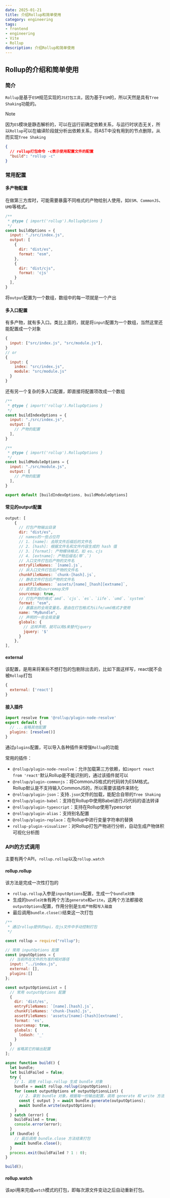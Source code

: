 ```yaml
---
date: 2025-01-21
title: 介绍Rollup和简单使用
category: engineering
tags:
- frontend
- engineering
- Vite
- Rollup
description: 介绍Rollup和简单使用
---
```


## Rollup的介绍和简单使用

### 简介

`Rollup`是基于`ESM`规范实现的`JS打包工具`，因为基于`ESM`的，所以天然是具有`Tree Shaking`功能的。

> [!NOTE]
> 因为`ES`模块是静态解析的，可以在运行前确定依赖关系，与运行时状态无关，所以`Rollup`可以在编译阶段就分析出依赖关系，将AST中没有用到的节点删除，从而实现`Tree Shaking`

```json
{
  // rollup打包命令 -c表示使用配置文件的配置
  "build": "rollup -c"
}
```

### 常用配置

#### 多产物配置

在做第三方库时，可能需要暴露不同格式的产物给别人使用，如`ESM`、`CommonJS`、`UMD`等格式。

```js
/**
 * @type { import('rollup').RollupOptions }
 */
const buildOptions = {
  input: "./src/index.js",
  output: [
    {
      dir: "dist/es",
      format: "esm",
    },
    {
      dir: "dist/cjs",
      format: 'cjs'
    }
  ],
}
```

将`output`配置为一个数组，数组中的每一项就是一个产出

#### 多入口配置

有多产物，就有多入口。类比上面的，就是将`input`配置为一个数组，当然这里还能配置成一个对象

```js
{
  input: ["src/index.js", "src/module.js"],
}
// or
{
  input: {
    index: "src/index.js",
    module: "src/module.js"
  }
}
```

还有另一个复杂的多入口配置，即直接将配置项改成一个数组

```js
/**
 * @type { import('rollup').RollupOptions }
 */
const buildIndexOptions = {
  input: "./src/index.js",
  output: [
    // 产物的配置
  ],
}

/**
 * @type { import('rollup').RollupOptions }
 */
const buildModuleOptions = {
  input: "./src/module.js",
  output: [
    // 产物的配置
  ],
}

export default [buildIndexOptions, buildModuleOptions]
```

#### 常见的output配置

```js
output: [
    {
      // 打包产物输出目录
      dir: "dist/es",
      // names的一些占位符
      // 1. [name]: 去除文件后缀后的文件名
      // 2. [hash]: 根据文件名和文件内容生成的 hash 值
      // 3. [format]: 产物模块格式，如 es、cjs
      // 4. [extname]: 产物后缀名(带`.`)
      // 入口文件打包后产物的文件名
      entryFileNames: `[name].js`,
      // 非入口文件打包后产物的文件名
      chunkFileNames: `chunk-[hash].js`,
      // 静态文件打包后产物的文件名
      assetFileNames: `assets/[name]_[hash][extname]`,
      // 是否生成sourcemap文件
      sourcemap: true,
      // 打包产物的格式`amd`、`cjs`、`es`、`iife`、`umd`、`system`
      format: "esm",
      // 暴露出的全局变量名，是由在打包格式为iife/umd格式才使用
      name: "MyBundle",
      // 声明的一些全局变量
      globals: {
        // 这样声明，就可以用$来替代jquery
        jquery: '$'
      }
    },
],
```

#### external

该配置，是用来将某些不想打包的包剔除出去的，比如下面这样写，react就不会被`Rollup`打包

```js
{
  external: ['react']
}
```

#### 接入插件

```js
import resolve from '@rollup/plugin-node-resolve'
export default {
  // ...省略其他配置
  plugins: [resolve()]
}
```

通过`plugins`配置，可以导入各种插件来增强`Rollup`的功能

常用的插件：

- `@rollup/plugin-node-resolve`：允许加载第三方依赖，如`import react from 'react'`默认Rollup是不能识别的，通过该插件就可以
- `@rollup/plugin-commonjs`：将CommonJS格式的代码转为ESM格式。Rollup默认是不支持输入CommonJS的，所以需要该插件来转化
- `@rollup/plugin-json`：支持`.json`文件的加载，能配合自带的`Tree Shaking`
- `@rollup/plugin-babel`：支持在Rollup中使用Babel进行JS代码的语法转译
- `@rollup/plugin-typescript`：支持在Rollup使用Typescript
- `@rollup/plugin-alias`：支持别名配置
- `@rollup/plugin-replace`：在Rollup中进行变量字符串的替换
- `rollup-plugin-visualizer`：对Rollup打包产物进行分析，自动生成产物体积可视化分析图

### API的方式调用

主要有两个API，`rollup.rollup`以及`rollup.watch`

#### rollup.rollup

该方法是完成一次性打包的

- `rollup.rollup`入参是`inputOptions`配置，生成一个`bundle对象`
- 生成的`bundle对象`有两个方法`generate`和`write`，这两个方法都接收`outputOptions`配置，作用分别是`生成产物`和`写入磁盘`
- 最后调用`bundle.close()`结束这一次打包

```js
/**
 * 通过rollup提供的api，在js文件中手动控制打包
 */

const rollup = require("rollup");

// 常用 inputOptions 配置
const inputOptions = {
  // 当前所在文件的为准的相对路径
  input: "../index.js",
  external: [],
  plugins:[]
};

const outputOptionsList = [
  // 常用 outputOptions 配置
  {
    dir: 'dist/es',
    entryFileNames: `[name].[hash].js`,
    chunkFileNames: 'chunk-[hash].js',
    assetFileNames: 'assets/[name]-[hash][extname]',
    format: 'es',
    sourcemap: true,
    globals: {
      lodash: '_'
    }
  }
  // 省略其它的输出配置
];

async function build() {
  let bundle;
  let buildFailed = false;
  try {
    // 1. 调用 rollup.rollup 生成 bundle 对象
    bundle = await rollup.rollup(inputOptions);
    for (const outputOptions of outputOptionsList) {
      // 2. 拿到 bundle 对象，根据每一份输出配置，调用 generate 和 write 方法分别生成和写入产物
      const { output } = await bundle.generate(outputOptions);
      await bundle.write(outputOptions);
    }
  } catch (error) {
    buildFailed = true;
    console.error(error);
  }
  if (bundle) {
    // 最后调用 bundle.close 方法结束打包
    await bundle.close();
  }
  process.exit(buildFailed ? 1 : 0);
}

build();
```

#### rollup.watch

该api用来完成`watch`模式的打包，即每次源文件变动之后自动重新打包。

